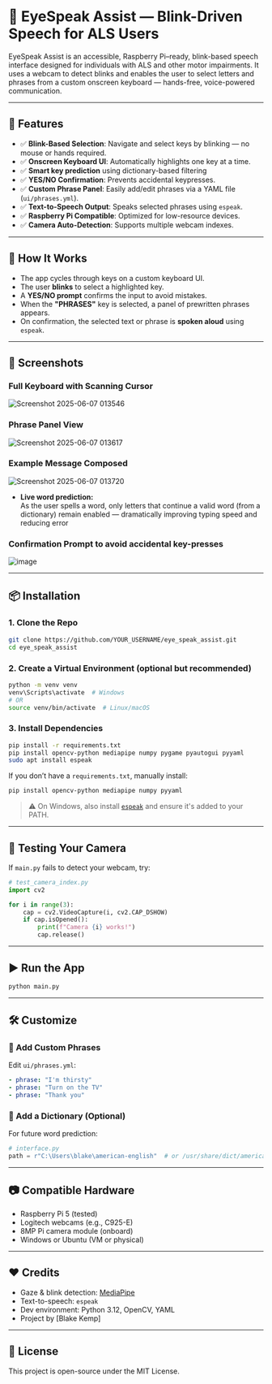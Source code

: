 # 🧠 EyeSpeak Assist — Blink-Driven Speech for ALS Users

EyeSpeak Assist is an accessible, Raspberry Pi–ready, blink-based speech interface designed for individuals with ALS and other motor impairments. It uses a webcam to detect blinks and enables the user to select letters and phrases from a custom onscreen keyboard — hands-free, voice-powered communication.

---

## 🚀 Features

- ✅ **Blink-Based Selection**: Navigate and select keys by blinking — no mouse or hands required.
- ✅ **Onscreen Keyboard UI**: Automatically highlights one key at a time.
- ✅ **Smart key prediction** using dictionary-based filtering  
- ✅ **YES/NO Confirmation**: Prevents accidental keypresses.
- ✅ **Custom Phrase Panel**: Easily add/edit phrases via a YAML file (`ui/phrases.yml`).
- ✅ **Text-to-Speech Output**: Speaks selected phrases using `espeak`.
- ✅ **Raspberry Pi Compatible**: Optimized for low-resource devices.
- ✅ **Camera Auto-Detection**: Supports multiple webcam indexes.

---

## 🧠 How It Works

- The app cycles through keys on a custom keyboard UI.
- The user **blinks** to select a highlighted key.
- A **YES/NO prompt** confirms the input to avoid mistakes.
- When the **"PHRASES"** key is selected, a panel of prewritten phrases appears.
- On confirmation, the selected text or phrase is **spoken aloud** using `espeak`.

---

## 📸 Screenshots

### Full Keyboard with Scanning Cursor
![Screenshot 2025-06-07 013546](https://github.com/user-attachments/assets/bded13f0-7915-4bc2-a398-ea1b37592b03)

### Phrase Panel View
![Screenshot 2025-06-07 013617](https://github.com/user-attachments/assets/b9efcbb2-a0ec-4cfb-a23c-136873dbeec6)

### Example Message Composed
![Screenshot 2025-06-07 013720](https://github.com/user-attachments/assets/118b8c41-b24e-4c4c-a463-ec2c5942a944)
- **Live word prediction:**  
  As the user spells a word, only letters that continue a valid word (from a dictionary) remain enabled — dramatically improving typing speed and reducing error

### Confirmation Prompt to avoid accidental key-presses
![image](https://github.com/user-attachments/assets/c6c28c45-a35c-4075-b08f-6e56ca39157d)

---

## 📦 Installation

### 1. Clone the Repo

```bash
git clone https://github.com/YOUR_USERNAME/eye_speak_assist.git
cd eye_speak_assist
```

### 2. Create a Virtual Environment (optional but recommended)

```bash
python -m venv venv
venv\Scripts\activate  # Windows
# OR
source venv/bin/activate  # Linux/macOS
```

### 3. Install Dependencies

```bash
pip install -r requirements.txt
pip install opencv-python mediapipe numpy pygame pyautogui pyyaml
sudo apt install espeak
```

If you don’t have a `requirements.txt`, manually install:

```bash
pip install opencv-python mediapipe numpy pyyaml
```

> ⚠️ On Windows, also install [`espeak`](http://espeak.sourceforge.net/download.html) and ensure it's added to your PATH.

---

## 🧪 Testing Your Camera

If `main.py` fails to detect your webcam, try:

```python
# test_camera_index.py
import cv2

for i in range(3):
    cap = cv2.VideoCapture(i, cv2.CAP_DSHOW)
    if cap.isOpened():
        print(f"Camera {i} works!")
        cap.release()
```

---

## ▶️ Run the App

```bash
python main.py
```

---

## 🛠 Customize

### 🔡 Add Custom Phrases

Edit `ui/phrases.yml`:

```yaml
- phrase: "I'm thirsty"
- phrase: "Turn on the TV"
- phrase: "Thank you"
```

### 📖 Add a Dictionary (Optional)

For future word prediction:

```python
# interface.py
path = r"C:\Users\blake\american-english"  # or /usr/share/dict/american-english
```

---

## 📷 Compatible Hardware

- Raspberry Pi 5 (tested)
- Logitech webcams (e.g., C925-E)
- 8MP Pi camera module (onboard)
- Windows or Ubuntu (VM or physical)

---

## ❤️ Credits

- Gaze & blink detection: [MediaPipe](https://google.github.io/mediapipe/)
- Text-to-speech: `espeak`
- Dev environment: Python 3.12, OpenCV, YAML
- Project by [Blake Kemp]

---

## 📘 License

This project is open-source under the MIT License.
